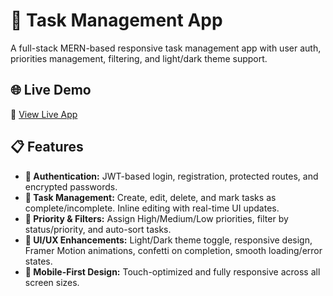 # 📝 Task Management App

A full-stack MERN-based responsive task management app with user auth, priorities management, filtering, and light/dark theme support.

## 🌐 Live Demo
🔗 [View Live App](https://task-management-app-rho-dun.vercel.app)

## 📋 Features

- **🔐 Authentication:** JWT-based login, registration, protected routes, and encrypted passwords.
- **📝 Task Management:** Create, edit, delete, and mark tasks as complete/incomplete. Inline editing with real-time UI updates.
- **🎯 Priority & Filters:** Assign High/Medium/Low priorities, filter by status/priority, and auto-sort tasks.
- **🎨 UI/UX Enhancements:** Light/Dark theme toggle, responsive design, Framer Motion animations, confetti on completion, smooth loading/error states.
- **📱 Mobile-First Design:** Touch-optimized and fully responsive across all screen sizes.
